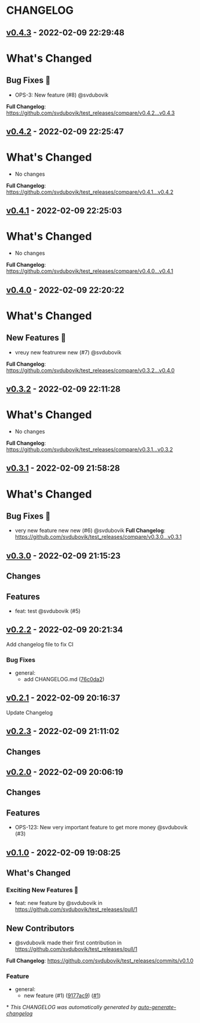 # CHANGELOG

## [v0.4.3](https://github.com/svdubovik/test_releases/releases/tag/v0.4.3) - 2022-02-09 22:29:48

# What's Changed

## Bug Fixes 🐛

- OPS-3: New feature (#8) @svdubovik

**Full Changelog**: https://github.com/svdubovik/test_releases/compare/v0.4.2...v0.4.3


## [v0.4.2](https://github.com/svdubovik/test_releases/releases/tag/v0.4.2) - 2022-02-09 22:25:47

# What's Changed

* No changes

**Full Changelog**: https://github.com/svdubovik/test_releases/compare/v0.4.1...v0.4.2


## [v0.4.1](https://github.com/svdubovik/test_releases/releases/tag/v0.4.1) - 2022-02-09 22:25:03

# What's Changed

* No changes

**Full Changelog**: https://github.com/svdubovik/test_releases/compare/v0.4.0...v0.4.1


## [v0.4.0](https://github.com/svdubovik/test_releases/releases/tag/v0.4.0) - 2022-02-09 22:20:22

# What's Changed

## New Features 🚀

- vreuy new featrurew new (#7) @svdubovik

**Full Changelog**: https://github.com/svdubovik/test_releases/compare/v0.3.2...v0.4.0


## [v0.3.2](https://github.com/svdubovik/test_releases/releases/tag/v0.3.2) - 2022-02-09 22:11:28

# What's Changed

* No changes

**Full Changelog**: https://github.com/svdubovik/test_releases/compare/v0.3.1...v0.3.2


## [v0.3.1](https://github.com/svdubovik/test_releases/releases/tag/v0.3.1) - 2022-02-09 21:58:28

# What's Changed
## Bug Fixes 🐛

- very new feature new new (#6) @svdubovik
**Full Changelog**: https://github.com/svdubovik/test_releases/compare/v0.3.0...v0.3.1


## [v0.3.0](https://github.com/svdubovik/test_releases/releases/tag/v0.3.0) - 2022-02-09 21:15:23

## Changes
## Features

- feat: test @svdubovik (#5)


## [v0.2.2](https://github.com/svdubovik/test_releases/releases/tag/v0.2.2) - 2022-02-09 20:21:34

Add changelog file to fix CI

### Bug Fixes

- general:
  - add CHANGELOG.md ([76c0da2](https://github.com/svdubovik/test_releases/commit/76c0da27f01a88e92cfdfa3f0b048c7bfa298825))

## [v0.2.1](https://github.com/svdubovik/test_releases/releases/tag/v0.2.1) - 2022-02-09 20:16:37

Update Changelog

## [v0.2.3](https://github.com/svdubovik/test_releases/releases/tag/v0.2.3) - 2022-02-09 21:11:02

## Changes



## [v0.2.0](https://github.com/svdubovik/test_releases/releases/tag/v0.2.0) - 2022-02-09 20:06:19

## Changes
## Features

- OPS-123: New very important feature to get more money @svdubovik (#3)


## [v0.1.0](https://github.com/svdubovik/test_releases/releases/tag/v0.1.0) - 2022-02-09 19:08:25

<!-- Release notes generated using configuration in .github/release.yml at main -->

## What's Changed
### Exciting New Features 🎉
* feat: new feature by @svdubovik in https://github.com/svdubovik/test_releases/pull/1

## New Contributors
* @svdubovik made their first contribution in https://github.com/svdubovik/test_releases/pull/1

**Full Changelog**: https://github.com/svdubovik/test_releases/commits/v0.1.0

### Feature

- general:
  - new feature (#1) ([9177ac9](https://github.com/svdubovik/test_releases/commit/9177ac9b068dfbb08dc2183c5fa969ff84334e32)) ([#1](https://github.com/svdubovik/test_releases/pull/1))

\* *This CHANGELOG was automatically generated by [auto-generate-changelog](https://github.com/BobAnkh/auto-generate-changelog)*
